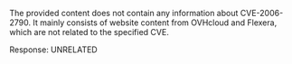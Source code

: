 The provided content does not contain any information about CVE-2006-2790. It mainly consists of website content from OVHcloud and Flexera, which are not related to the specified CVE.

Response: UNRELATED